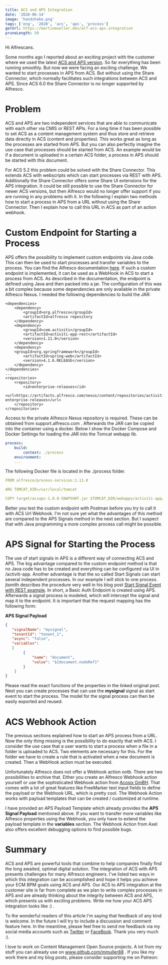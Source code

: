 ```yaml
---
title: ACS and APS Integration
date: '2020-06-14'
image: 'handshake.png'
tags: ['eng', '2020', 'acs', 'aps', 'process']
gerUrl: https://martinmueller.dev/alf-acs-aps-integration
pruneLength: 50
---
```


Hi Alfrescans.

Some months ago I reported about an exciting project with the customer where we used the latest [ACS and APS version](https://martinmueller.dev/alf-acs-aps-integration-eng). So far everything has been running smoothly. But now we were facing an exciting challenge. We wanted to start processes in APS from ACS. But without using the Share Connector, which normally facilitates such integrations between ACS and APS. Since ACS 6.0 the Share Connector is no longer supported by Alfresco.

# Problem
ACS and APS are two independent services that are able to communicate with each other via CMIS or REST APIs. For a long time it has been possible to set ACS as a content management system and thus store and retrieve data directly in ACS (content and properties). This works great as long as the processes are started from APS. But you can also perfectly imagine the use case that processes should be started from ACS. An example would be if a document is uploaded in a certain ACS folder, a process in APS should be started with this document.

For ACS 5.2 this problem could be solved with the Share Connector. This extends ACS with webscripts which can start processes via REST with APS. Additionally the Share Connector offers some Share UI extensions for the APS integration. It could be still possible to use the Share Connector for newer ACS versions, but then Alfresco would no longer offer support if you are running in any problems with it. In the following I explain two methods how to start a process in APS from a URL without using the Share Connector. Then I explain how to call this URL in ACS as part of an action webhook.

# Custom Endpoint for Starting a Process
APS offers the possibility to implement custom endpoints via Java code. This can then be used to start processes and transfer variables to the process. You can find the Alfresco documentation [here](https://docs.alfresco.com/process-services1.11/topics/custom_rest_endpoints.html). If such a custom endpoint is implemented, it can be used as a WebHook in ACS to start a process from ACS. As described in the documentation, the endpoint is defined using Java and then packed into a jar. The configuration of this was a bit complex because some dependencies are only available in the private Alfresco Nexus. I needed the following dependencies to build the JAR:

```MAVEN
<dependencies>
    <dependency>
        <groupId>org.alfresco</groupId>
        <artifactId>alfresco repository
    </dependency>
    <dependency>
        <groupId>com.activiti</groupId>
        <artifactId>activiti-app-rest</artifactId>
        <version>1.11.0</version>
    </dependency>
    <dependency>
    <groupId>org.springframework</groupId>
        <artifactId>spring-web>/artifactId>
        <version>4.1.6.RELEASE</version>
    </dependency>
</dependencies>
...
<repositories>
    <repository>
        <id>enterprise-releases</id>
        <url>https://artifacts.alfresco.com/nexus/content/repositories/activiti-enterprise-releases</url>
    </repository>
</repositories>
```

Access to the private Alfresco Nexus repository is required. These can be obtained from support.alfresco.com . Afterwards the JAR can be copied into the container using a docker. Below I show the Docker Compose and Docker Settings for loading the JAR into the Tomcat webapp lib.

```YAML
process:
    build:
        context: ./process
    environment:
    ...
```

The following Docker file is located in the ./process folder.

```YAML
FROM alfresco/process-services:1.11.0

ARG TOMCAT_DIR=/usr/local/tomcat

COPY target/acsaps-1.0.0-SNAPSHOT.jar $TOMCAT_DIR/webapps/activiti-app/WEB-INF/lib
```

Better you test the custom endpoint with Postman before you try to call it with ACS Url Webhook. I'm not sure yet what the advantages of this method are compared to the APS Signals method in the next section. But I suspect that with Java programming a more complex process call might be possible.

# APS Signal for Starting the Process
The use of start signals in APS is a different way of connecting ACS and APS. The big advantage compared to the custom endpoint method is that no Java code has to be created and everything can be configured via UI in /activiti-app. Another advantage is that the so called Start Signals can start several independent processes. In our example I will stick to one process. jtsmith describes the procedure very well in his blog post [Start Signal Event with REST example](https://hub.alfresco.com/t5/alfresco-process-services/using-rest-call-with-a-start-signal-event-in-aps/ba-p/288943). In short, a Basic Auth Endpoint is created using APS. Afterwards a signal process is modeled, which will intercept the signal and map it to the endpoint. It is important that the request mapping has the following form:

**APS Signal Payload**
```JSON
{
   "signalName": "mysignal",
   "tenantId": "tenant_1",
   "async": "false",
   "variables":
   [
        {
            "name": "document",
            "value": "${document.nodeRef}"
        }
    ]
}
```

Please read the exact functions of the properties in the linked original post. Next you can create processes that can use the **mysignal** signal as start event to start the process. The model for the signal process can then be easily exported and reused.

# ACS Webhook Action
The previous sections explained how to start an APS process from a URL. Now the only thing missing is the possibility to do exactly that with ACS. I consider the use case that a user wants to start a process when a file in a folder is uploaded to ACS. Two elements are necessary for this. For the folder we have to create a rule that is activated when a new document is created. Then a WebHook action must be executed.

Unfortunately Alfresco does not offer a Webhook action ootb. There are two possibilities to archive that. Either you create an Alfresco Webhook action yourself or use the sophisticated Webhook action from [Acosix GmBH](https://github.com/Acosix/alfresco-actions). That comes with a lot of great features like FreeMarker text input fields to define the payload or the Webhook URL, which is pretty cool. The Webhook Action works with payload templates that can be created / customized at runtime.

I have provided an APS Payload Template which already provides the **APS Signal Payload** mentioned above. If you want to transfer more variables like Alfresco properties using the Webhook, you only have to extend the payload template in the **variables** section. The Webhook Action from Axel also offers excellent debugging options to find possible bugs.

# Summary
ACS and APS are powerful tools that combine to help companies finally find the long awaited, optimal digital solution. The integration of ACS with APS presents challenges for many Alfresco engineers. I've listed two ways in which this integration can be accomplished and hope it helps you achieve your ECM BPM goals using ACS and APS. Our ACS to APS integration at the customer site is far from complete as we plan to write complex processes in APS and are already thinking about the integrity between ACS and APS, which presents us with exciting problems. Write me how your ACS APS integration looks like :) .

To the wonderful readers of this article I'm saying that feedback of any kind is welcome. In the future I will try to include a discussion and comment feature here. In the meantime, please feel free to send me feedback via my social media accounts such as [Twitter](https://twitter.com/MartinMueller_) or [FaceBook](https://www.facebook.com/martin.muller.10485). Thank you very much :).

I love to work on Content Management Open Source projects. A lot from my stuff you can already use on www.github.com/mmuller88 . If you like my work there and my blog posts, please consider supporting me on Patreon:

  